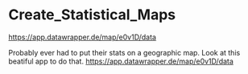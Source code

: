 # Create_Statistical_Maps

https://app.datawrapper.de/map/e0v1D/data


Probably ever had to put their stats on a geographic map.
Look at this beatiful app to do that.
https://app.datawrapper.de/map/e0v1D/data


